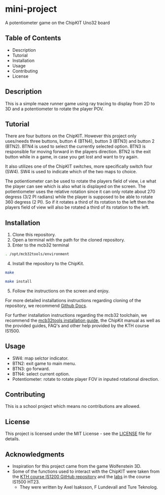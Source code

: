 # mini-project
A potentiometer game on the ChipKIT Uno32 board

## Table of Contents

- Description
- Tutorial
- Installation
- Usage
- Contributing
- License

## Description

This is a simple maze runner game using ray tracing to display from 2D to 3D and a potentiometer to rotate the player POV.

## Tutorial

There are four buttons on the ChipKIT. However this project only uses/needs three buttons, button 4 (BTN4), button 3 (BTN3) and button 2 (BTN2). BTN4 is used to select the currently selected option. BTN3 is responsible for moving forward in the players direction. BTN2 is the exit button while in a game, in case you get lost and want to try again.

It also utilizes one of the ChipKIT switches, more specifically switch four (SW4). SW4 is used to indicate which of the two maps to choice.

The potientiometer can be used to rotate the players field of view, i.e what the player can see which is also what is displayed on the screen. The potientiometer uses the relative rotation since it can only rotate about 270 degress (3/2 PI radians) while the player is supposed to be able to rotate 360 degress (2 PI). So if it rotates a third of its rotation to the left then the players field of view will also be rotated a third of its rotation to the left.

## Installation

1. Clone this repository.
2. Open a terminal with the path for the cloned repository.
3. Enter to the mcb32 terminal

```bash
. /opt/mcb32tools/environment 
```

4. Install the repository to the ChipKit.

```bash
make
```
```bash
make install
```

5. Follow the instructions on the screen and enjoy.

For more detailed installations instructions regarding cloning of the repository, we recommend [Github Docs](https://docs.github.com/en/repositories/creating-and-managing-repositories/cloning-a-repository).

For further installation instructions regarding the mcb32 toolchain, we recommend the [mcb32tools installation guide](https://github.com/is1200-example-projects/mcb32tools), the ChipKit manual as well as the provided guides, FAQ's and other help provided by the KTH course IS1500.

## Usage

- SW4: map selctor indicator.
- BTN2: exit game to main menu.
- BTN3: go forward.
- BTN4: select current option.
- Potentiometer: rotate to rotate player FOV in inputed rotational direction.

## Contributing

This is a school project which means no contributions are allowed.

## License

This project is licensed under the MIT License - see the [LICENSE](LICENSE) file for details.

## Acknowledgments

- Inspiration for this project came from the game Wolfenstein 3D.
- Some of the functions used to interact with the ChipKIT were taken from the [KTH course IS1200 GitHub repository](https://github.com/capitanu/IS1200) and the [labs](https://canvas.kth.se/courses/41500/pages/labs) in the course IS1500 HT23.
  - They were written by Axel Isaksson, F Lundevall and Ture Teknolog.
